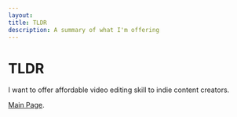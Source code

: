 ```yaml
---
layout:
title: TLDR
description: A summary of what I'm offering
---
```


# TLDR

I want to offer affordable video editing skill to indie content creators.

[Main Page](./index.html).